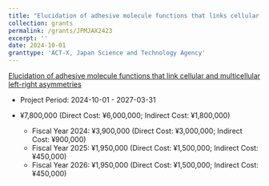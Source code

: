 ```yaml
---
title: "Elucidation of adhesive molecule functions that links cellular and multicellular left-right asymmetries"
collection: grants
permalink: /grants/JPMJAX2423
excerpt: ''
date: 2024-10-01
granttype: 'ACT-X, Japan Science and Technology Agency'
---
```


[Elucidation of adhesive molecule functions that link cellular and multicellular left-right asymmetries](https://www.jst.go.jp/kisoken/act-x/en/project/111F006/111F006_2024.html#d70382fbeb3728b87a7671ed4cc28bda)

- Project Period: 2024-10-01 - 2027-03-31

- ¥7,800,000 (Direct Cost: ¥6,000,000; Indirect Cost: ¥1,800,000)
    - Fiscal Year 2024: ¥3,900,000 (Direct Cost: ¥3,000,000; Indirect Cost: ¥900,000)
    - Fiscal Year 2025: ¥1,950,000 (Direct Cost: ¥1,500,000; Indirect Cost: ¥450,000)
    - Fiscal Year 2026: ¥1,950,000 (Direct Cost: ¥1,500,000; Indirect Cost: ¥450,000)
